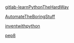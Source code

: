 [gitlab-learnPythonTheHardWay](https://gitlab.com/waldmanguy/learnpythonthehardway)

[AutomateTheBoringStuff](https://automatetheboringstuff.com/)

[inventwithpython](https://inventwithpython.com/bigbookpython/)

[pep8](https://peps.python.org/pep-0008/)
